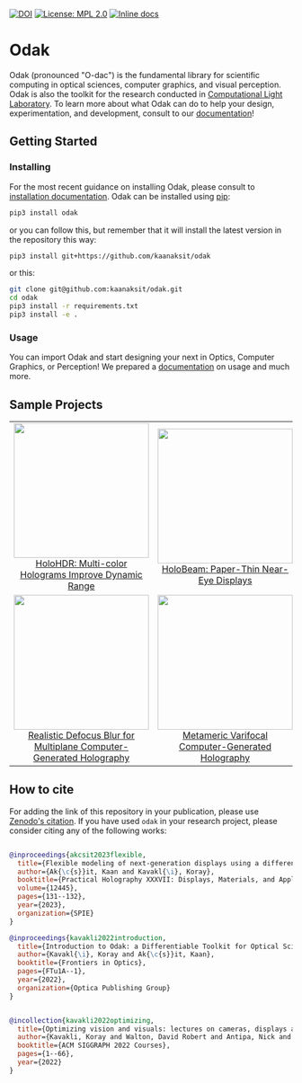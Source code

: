 [![DOI](https://zenodo.org/badge/3987171.svg)](https://zenodo.org/badge/latestdoi/3987171) 
[![License: MPL 2.0](https://img.shields.io/badge/License-MPL%202.0-brightgreen.svg)](https://opensource.org/licenses/MPL-2.0) 
[![Inline docs](https://img.shields.io/readthedocs/odak)](https://kunguz.github.io/odak/)

# Odak
Odak (pronounced "O-dac") is the fundamental library for scientific computing in optical sciences, computer graphics, and visual perception.
Odak is also the toolkit for the research conducted in [Computational Light Laboratory](https://complightlab.com).
To learn more about what Odak can do to help your design, experimentation, and development, consult to our [documentation](https://kaanaksit.github.io/odak/)!


## Getting Started

### Installing
For the most recent guidance on installing Odak, please consult to [installation documentation](https://kaanaksit.github.io/odak/odak/installation/).
Odak can be installed using [pip](https://pypi.org/project/pip):

```bash
pip3 install odak
```
or you can follow this, but remember that it will install the latest version in the repository this way:

```bash
pip3 install git+https://github.com/kaanaksit/odak
```

or this:

```bash
git clone git@github.com:kaanaksit/odak.git
cd odak
pip3 install -r requirements.txt
pip3 install -e .
```

### Usage
You can import Odak and start designing your next in Optics, Computer Graphics, or Perception! 
We prepared a [documentation](https://kaanaksit.github.io/odak) on usage and much more.


## Sample Projects

| | | |
|:-------------------------:|:-------------------------:|:-------------------------:|
| <img width="240" src="https://complightlab.com/publications/media/holohdr.png"> [HoloHDR: Multi-color Holograms Improve Dynamic Range](https://complightlab.com/publications/holohdr/) | <img width="240" src="https://complightlab.com/publications/media/holobeam.png"> [HoloBeam: Paper-Thin Near-Eye Displays](https://complightlab.com/publications/holobeam/) | <img width="240" src="https://media.githubusercontent.com/media/complight/cameras-displays-perception-course/main/media/representative_image.png"> [Optimizing Vision and Visuals: Lectures on Cameras, Displays and Perception](https://github.com/complight/cameras-displays-perception-course) |
| <img width="240" src="https://github.com/complight/realistic_defocus/blob/master/teaser.png">  [Realistic Defocus Blur for Multiplane Computer-Generated Holography](https://github.com/complight/realistic_defocus) |<img width="240" src="https://github.com/kunguz/odak/raw/master/media/metameric_varifocal_hologram.gif"> [Metameric Varifocal Computer-Generated Holography](https://github.com/complight/metameric_holography) | <img width="240" src="https://github.com/kunguz/odak/raw/master/media/learned_holographic_light_transport.gif">  [Learned Holographic Light Transport](https://github.com/complight/realistic_holography) | |


## How to cite
For adding the link of this repository in your publication, please use [Zenodo's citation](https://zenodo.org/badge/latestdoi/3987171). 
If you have used `odak` in your research project, please consider citing any of the following works:


```bibtex

@inproceedings{akcsit2023flexible,
  title={Flexible modeling of next-generation displays using a differentiable toolkit},
  author={Ak{\c{s}}it, Kaan and Kavakl{\i}, Koray},
  booktitle={Practical Holography XXXVII: Displays, Materials, and Applications},
  volume={12445},
  pages={131--132},
  year={2023},
  organization={SPIE}
}

@inproceedings{kavakli2022introduction,
  title={Introduction to Odak: a Differentiable Toolkit for Optical Sciences, Vision Sciences and Computer Graphics},
  author={Kavakl{\i}, Koray and Ak{\c{s}}it, Kaan},
  booktitle={Frontiers in Optics},
  pages={FTu1A--1},
  year={2022},
  organization={Optica Publishing Group}
}


@incollection{kavakli2022optimizing,
  title={Optimizing vision and visuals: lectures on cameras, displays and perception},
  author={Kavakli, Koray and Walton, David Robert and Antipa, Nick and Mantiuk, Rafa{\l} and Lanman, Douglas and Ak{\c{s}}it, Kaan},
  booktitle={ACM SIGGRAPH 2022 Courses},
  pages={1--66},
  year={2022}
}

```
